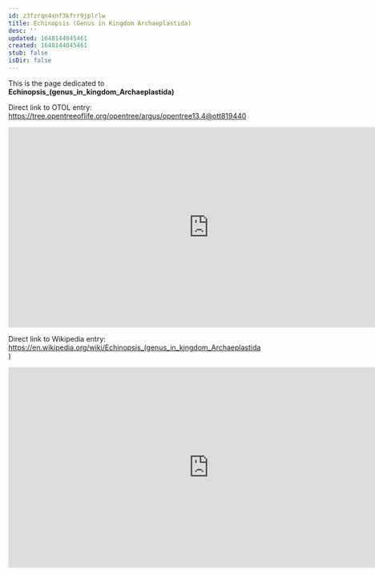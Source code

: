 ```yaml
---
id: z3fzrqn4xnf3kfrr9jplrlw
title: Echinopsis (Genus in Kingdom Archaeplastida)
desc: ''
updated: 1648144045461
created: 1648144045461
stub: false
isDir: false
---
```

This is the page dedicated to **Echinopsis_(genus_in_kingdom_Archaeplastida)**


Direct link to OTOL entry: https://tree.opentreeoflife.org/opentree/argus/opentree13.4@ott819440



<html>
    <body>
    <iframe src="https://tree.opentreeoflife.org/opentree/argus/opentree13.4@ott819440"
    width="800" height="400" frameborder="0" allowfullscreen> </iframe>
    </body>
</html>
    


Direct link to Wikipedia entry: https://en.wikipedia.org/wiki/Echinopsis_(genus_in_kingdom_Archaeplastida)



<html>
    <body>
    <iframe src="https://en.wikipedia.org/wiki/Echinopsis_(genus_in_kingdom_Archaeplastida)"
    width="800" height="400" frameborder="0" allowfullscreen> </iframe>
    </body>
</html>
    
